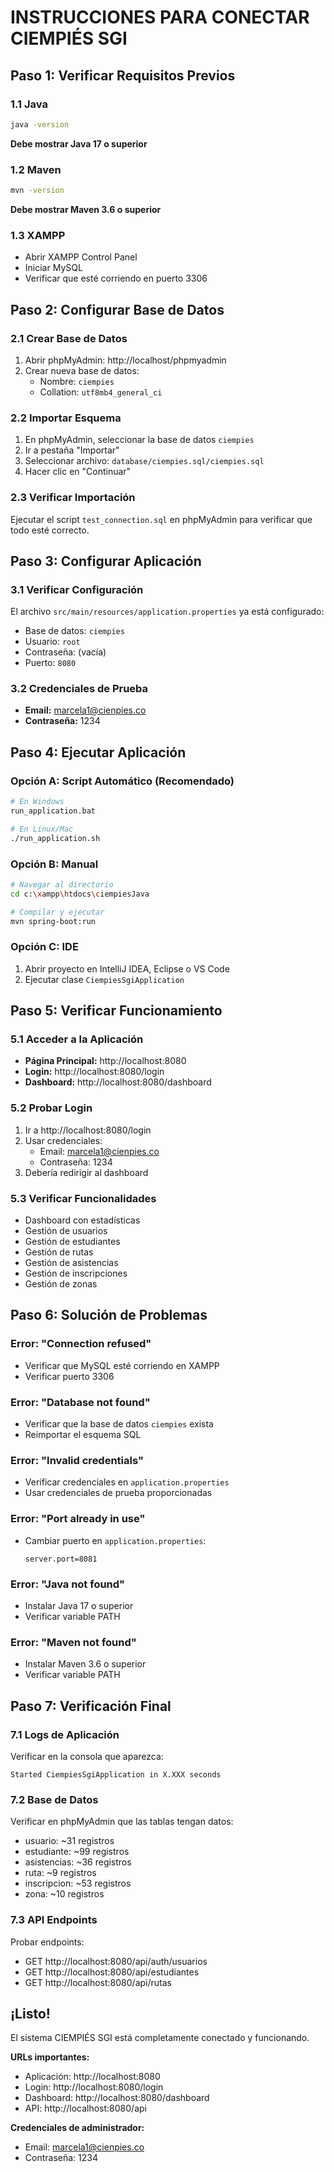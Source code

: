 # INSTRUCCIONES PARA CONECTAR CIEMPIÉS SGI

## Paso 1: Verificar Requisitos Previos

### 1.1 Java
```bash
java -version
```
**Debe mostrar Java 17 o superior**

### 1.2 Maven
```bash
mvn -version
```
**Debe mostrar Maven 3.6 o superior**

### 1.3 XAMPP
- Abrir XAMPP Control Panel
- Iniciar MySQL
- Verificar que esté corriendo en puerto 3306

## Paso 2: Configurar Base de Datos

### 2.1 Crear Base de Datos
1. Abrir phpMyAdmin: http://localhost/phpmyadmin
2. Crear nueva base de datos:
   - Nombre: `ciempies`
   - Collation: `utf8mb4_general_ci`

### 2.2 Importar Esquema
1. En phpMyAdmin, seleccionar la base de datos `ciempies`
2. Ir a pestaña "Importar"
3. Seleccionar archivo: `database/ciempies.sql/ciempies.sql`
4. Hacer clic en "Continuar"

### 2.3 Verificar Importación
Ejecutar el script `test_connection.sql` en phpMyAdmin para verificar que todo esté correcto.

## Paso 3: Configurar Aplicación

### 3.1 Verificar Configuración
El archivo `src/main/resources/application.properties` ya está configurado:
- Base de datos: `ciempies`
- Usuario: `root`
- Contraseña: (vacía)
- Puerto: `8080`

### 3.2 Credenciales de Prueba
- **Email:** marcela1@cienpies.co
- **Contraseña:** 1234

## Paso 4: Ejecutar Aplicación

### Opción A: Script Automático (Recomendado)
```bash
# En Windows
run_application.bat

# En Linux/Mac
./run_application.sh
```

### Opción B: Manual
```bash
# Navegar al directorio
cd c:\xampp\htdocs\ciempiesJava

# Compilar y ejecutar
mvn spring-boot:run
```

### Opción C: IDE
1. Abrir proyecto en IntelliJ IDEA, Eclipse o VS Code
2. Ejecutar clase `CiempiesSgiApplication`

## Paso 5: Verificar Funcionamiento

### 5.1 Acceder a la Aplicación
- **Página Principal:** http://localhost:8080
- **Login:** http://localhost:8080/login
- **Dashboard:** http://localhost:8080/dashboard

### 5.2 Probar Login
1. Ir a http://localhost:8080/login
2. Usar credenciales:
   - Email: marcela1@cienpies.co
   - Contraseña: 1234
3. Debería redirigir al dashboard

### 5.3 Verificar Funcionalidades
- Dashboard con estadísticas
- Gestión de usuarios
- Gestión de estudiantes
- Gestión de rutas
- Gestión de asistencias
- Gestión de inscripciones
- Gestión de zonas

## Paso 6: Solución de Problemas

### Error: "Connection refused"
- Verificar que MySQL esté corriendo en XAMPP
- Verificar puerto 3306

### Error: "Database not found"
- Verificar que la base de datos `ciempies` exista
- Reimportar el esquema SQL

### Error: "Invalid credentials"
- Verificar credenciales en `application.properties`
- Usar credenciales de prueba proporcionadas

### Error: "Port already in use"
- Cambiar puerto en `application.properties`:
  ```properties
  server.port=8081
  ```

### Error: "Java not found"
- Instalar Java 17 o superior
- Verificar variable PATH

### Error: "Maven not found"
- Instalar Maven 3.6 o superior
- Verificar variable PATH

## Paso 7: Verificación Final

### 7.1 Logs de Aplicación
Verificar en la consola que aparezca:
```
Started CiempiesSgiApplication in X.XXX seconds
```

### 7.2 Base de Datos
Verificar en phpMyAdmin que las tablas tengan datos:
- usuario: ~31 registros
- estudiante: ~99 registros
- asistencias: ~36 registros
- ruta: ~9 registros
- inscripcion: ~53 registros
- zona: ~10 registros

### 7.3 API Endpoints
Probar endpoints:
- GET http://localhost:8080/api/auth/usuarios
- GET http://localhost:8080/api/estudiantes
- GET http://localhost:8080/api/rutas

## ¡Listo!

El sistema CIEMPIÉS SGI está completamente conectado y funcionando.

**URLs importantes:**
- Aplicación: http://localhost:8080
- Login: http://localhost:8080/login
- Dashboard: http://localhost:8080/dashboard
- API: http://localhost:8080/api

**Credenciales de administrador:**
- Email: marcela1@cienpies.co
- Contraseña: 1234
